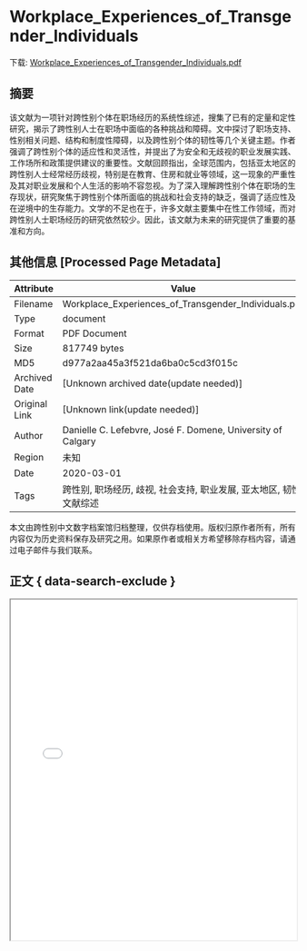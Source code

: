 # Workplace_Experiences_of_Transgender_Individuals

<!-- tcd_download_link -->
下载: [Workplace_Experiences_of_Transgender_Individuals.pdf](Workplace_Experiences_of_Transgender_Individuals.pdf)
<!-- tcd_download_link_end -->

## 摘要

<!-- tcd_abstract -->
该文献为一项针对跨性别个体在职场经历的系统性综述，搜集了已有的定量和定性研究，揭示了跨性别人士在职场中面临的各种挑战和障碍。文中探讨了职场支持、性别相关问题、结构和制度性障碍，以及跨性别个体的韧性等几个关键主题。作者强调了跨性别个体的适应性和灵活性，并提出了为安全和无歧视的职业发展实践、工作场所和政策提供建议的重要性。文献回顾指出，全球范围内，包括亚太地区的跨性别人士经常经历歧视，特别是在教育、住房和就业等领域，这一现象的严重性及其对职业发展和个人生活的影响不容忽视。为了深入理解跨性别个体在职场的生存现状，研究聚焦于跨性别个体所面临的挑战和社会支持的缺乏，强调了适应性及在逆境中的生存能力。文学的不足也在于，许多文献主要集中在性工作领域，而对跨性别人士职场经历的研究依然较少。因此，该文献为未来的研究提供了重要的基准和方向。

<!-- tcd_abstract_end -->

## 其他信息 [Processed Page Metadata]

| Attribute       | Value                                  |
|-----------------|----------------------------------------|
| Filename        | Workplace_Experiences_of_Transgender_Individuals.pdf                             |
| Type            | document                                 |
| Format          | PDF Document                               |
| Size            | 817749 bytes                           |
| MD5             | d977a2aa45a3f521da6ba0c5cd3f015c                                  |
| Archived Date   | [Unknown archived date(update needed)]                             |
| Original Link   | [Unknown link(update needed)]                         |
| Author          | Danielle C. Lefebvre, José F. Domene, University of Calgary                               |
| Region          | 未知                               |
| Date            | 2020-03-01                                 |
| Tags            | 跨性别, 职场经历, 歧视, 社会支持, 职业发展, 亚太地区, 韧性, 文献综述                                 |

本文由跨性别中文数字档案馆归档整理，仅供存档使用。版权归原作者所有，所有内容仅为历史资料保存及研究之用。如果原作者或相关方希望移除存档内容，请通过电子邮件与我们联系。

## 正文 { data-search-exclude }

<!-- tcd_main_text -->
<iframe src="../Workplace_Experiences_of_Transgender_Individuals.pdf" width="100%" height="600px">
    <p>无法显示PDF，请下载查看。</p>
</iframe>
<!-- tcd_main_text_end -->

